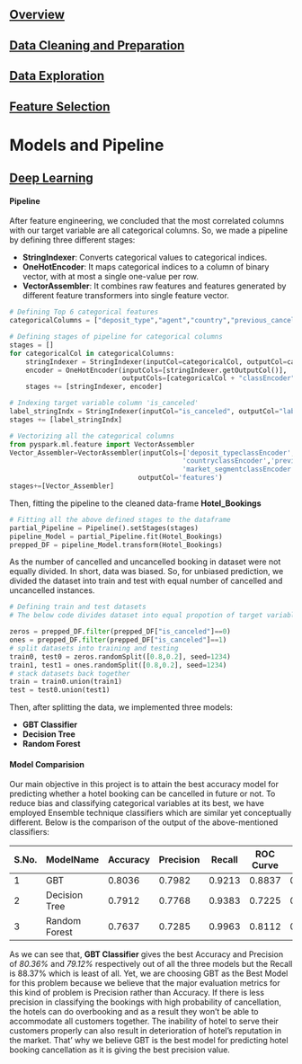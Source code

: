 ## [Overview](README.md)

## [Data Cleaning and Preparation](Data_Cleaning/Data_Cleaning.md)

## [Data Exploration](Data_Exploration/Data_Exploration.md)

## [Feature Selection](Feature_Selection/Feature_Selection.md)

# Models and Pipeline

## [Deep Learning](Deep_Learning/Deep_Learning.md)

#### Pipeline
After feature engineering, we concluded that the most correlated columns with our target variable are all categorical columns. So, we made a pipeline by defining three different stages:  
*	**StringIndexer**: Converts categorical values to categorical indices.  
*	**OneHotEncoder**: It maps categorical indices to a column of binary vector, with at most a single one-value per row.  
*	**VectorAssembler**: It combines raw features and features generated by different feature transformers into single feature vector.

```Python
# Defining Top 6 categorical features
categoricalColumns = ["deposit_type","agent","country","previous_cancellations" ,"market_segment", "total_of_special_requests"]

# Defining stages of pipeline for categorical columns 
stages = []
for categoricalCol in categoricalColumns:
    stringIndexer = StringIndexer(inputCol=categoricalCol, outputCol=categoricalCol + "Index")
    encoder = OneHotEncoder(inputCols=[stringIndexer.getOutputCol()], 
                            outputCols=[categoricalCol + "classEncoder"])
    stages += [stringIndexer, encoder]

# Indexing target variable column 'is_canceled'
label_stringIndx = StringIndexer(inputCol="is_canceled", outputCol="label")
stages += [label_stringIndx]

# Vectorizing all the categorical columns
from pyspark.ml.feature import VectorAssembler
Vector_Assembler=VectorAssembler(inputCols=['deposit_typeclassEncoder','agentclassEncoder',
                                           'countryclassEncoder','previous_cancellationsclassEncoder',
                                           'market_segmentclassEncoder','total_of_special_requestsclassEncoder'],
                                outputCol='features')
stages+=[Vector_Assembler]
```

Then, fitting the pipeline to the cleaned data-frame **Hotel_Bookings**
```Python
# Fitting all the above defined stages to the dataframe
partial_Pipeline = Pipeline().setStages(stages)
pipeline_Model = partial_Pipeline.fit(Hotel_Bookings)
prepped_DF = pipeline_Model.transform(Hotel_Bookings)
```

As the number of cancelled and uncancelled booking in dataset were not equally divided. In short, data was biased. So, for unbiased prediction, we divided the dataset into train and test with equal number of cancelled and uncancelled instances.  
```Python
# Defining train and test datasets
# The below code divides dataset into equal propotion of target variable for unbiased testing and training of models

zeros = prepped_DF.filter(prepped_DF["is_canceled"]==0)
ones = prepped_DF.filter(prepped_DF["is_canceled"]==1)
# split datasets into training and testing
train0, test0 = zeros.randomSplit([0.8,0.2], seed=1234)
train1, test1 = ones.randomSplit([0.8,0.2], seed=1234)
# stack datasets back together
train = train0.union(train1)
test = test0.union(test1)
```
Then, after splitting the data, we implemented three models:
* **GBT Classifier**
* **Decision Tree**
* **Random Forest**

#### Model Comparision
Our main objective in this project is to attain the best accuracy model for predicting whether a hotel booking can be cancelled in future or not. To reduce bias and classifying categorical variables at its best, we have employed Ensemble technique classifiers which are similar yet conceptually different. Below is the comparison of the output of the above-mentioned classifiers:  

|S.No.|	ModelName|	Accuracy|	Precision	|Recall|	ROC Curve|	PR curve|
|-----|--------|---|---------|-------|--------|--------|
1	|GBT	|0.8036|	0.7982|	0.9213|	0.8837|	0.8428|
2	|Decision Tree	|0.7912|	0.7768|	0.9383|	0.7225|	0.6967|
3	|Random Forest	|0.7637|	0.7285|	0.9963|	0.8112|	0.7697|  

As we can see that, **GBT Classifier** gives the best Accuracy and Precision of *80.36%* and *79.12%* respectively out of all the three models but the Recall is 88.37% which is least of all. Yet, we are choosing GBT as the Best Model for this problem because we believe that the major evaluation metrics for this kind of problem is Precision rather than Accuracy. If there is less precision in classifying the bookings with high probability of cancellation, the hotels can do overbooking and as a result they won’t be able to accommodate all customers together. The inability of hotel to serve their customers properly can also result in deterioration of hotel’s reputation in the market. That’ why we believe GBT is the best model for predicting hotel booking cancellation as it is giving the best precision value. 

